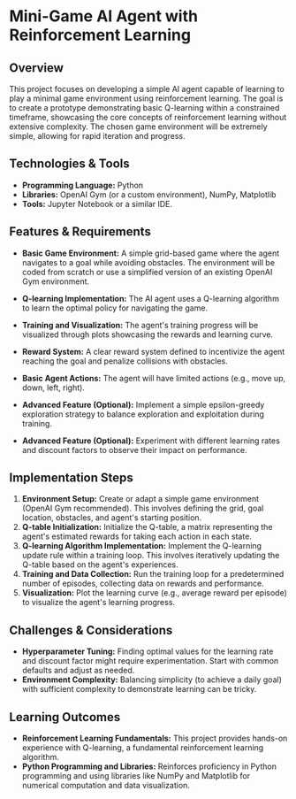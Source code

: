 # Mini-Game AI Agent with Reinforcement Learning

## Overview

This project focuses on developing a simple AI agent capable of learning to play a minimal game environment using reinforcement learning. The goal is to create a prototype demonstrating basic Q-learning within a constrained timeframe, showcasing the core concepts of reinforcement learning without extensive complexity.  The chosen game environment will be extremely simple, allowing for rapid iteration and progress.

## Technologies & Tools

* **Programming Language:** Python
* **Libraries:** OpenAI Gym (or a custom environment), NumPy, Matplotlib
* **Tools:** Jupyter Notebook or a similar IDE.

## Features & Requirements

- **Basic Game Environment:** A simple grid-based game where the agent navigates to a goal while avoiding obstacles.  The environment will be coded from scratch or use a simplified version of an existing OpenAI Gym environment.
- **Q-learning Implementation:** The AI agent uses a Q-learning algorithm to learn the optimal policy for navigating the game.
- **Training and Visualization:** The agent's training progress will be visualized through plots showcasing the rewards and learning curve.
- **Reward System:** A clear reward system defined to incentivize the agent reaching the goal and penalize collisions with obstacles.
- **Basic Agent Actions:**  The agent will have limited actions (e.g., move up, down, left, right).


- **Advanced Feature (Optional):** Implement a simple epsilon-greedy exploration strategy to balance exploration and exploitation during training.
- **Advanced Feature (Optional):**  Experiment with different learning rates and discount factors to observe their impact on performance.

## Implementation Steps

1. **Environment Setup:**  Create or adapt a simple game environment (OpenAI Gym recommended). This involves defining the grid, goal location, obstacles, and agent's starting position.
2. **Q-table Initialization:**  Initialize the Q-table, a matrix representing the agent's estimated rewards for taking each action in each state.
3. **Q-learning Algorithm Implementation:** Implement the Q-learning update rule within a training loop. This involves iteratively updating the Q-table based on the agent's experiences.
4. **Training and Data Collection:** Run the training loop for a predetermined number of episodes, collecting data on rewards and performance.
5. **Visualization:** Plot the learning curve (e.g., average reward per episode) to visualize the agent's learning progress.

## Challenges & Considerations

- **Hyperparameter Tuning:** Finding optimal values for the learning rate and discount factor might require experimentation.  Start with common defaults and adjust as needed.
- **Environment Complexity:**  Balancing simplicity (to achieve a daily goal) with sufficient complexity to demonstrate learning can be tricky.


## Learning Outcomes

- **Reinforcement Learning Fundamentals:** This project provides hands-on experience with Q-learning, a fundamental reinforcement learning algorithm.
- **Python Programming and Libraries:**  Reinforces proficiency in Python programming and using libraries like NumPy and Matplotlib for numerical computation and data visualization.

